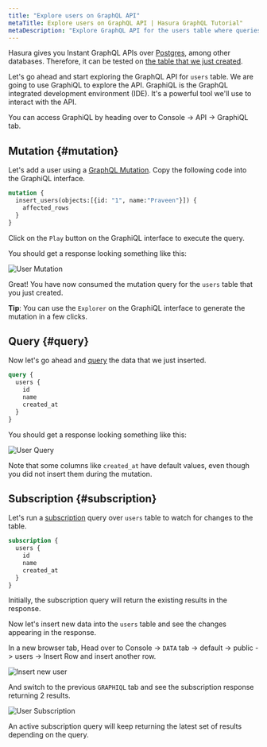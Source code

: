 ```yaml
---
title: "Explore users on GraphQL API"
metaTitle: Explore users on GraphQL API | Hasura GraphQL Tutorial"
metaDescription: "Explore GraphQL API for the users table where queries, mutation, and subscriptions were automatically generated by Hasura GraphQL Engine"
---
```


Hasura gives you Instant GraphQL APIs over [Postgres](https://hasura.io/learn/database/postgresql/what-is-postgresql/), among other databases. Therefore, it can be tested on [the table that we just created](https://hasura.io/learn/database/postgresql/create-alter-drop-ddl/1-postgresql-create/).

Let's go ahead and start exploring the GraphQL API for `users` table. We are going to use GraphiQL to explore the API. GraphiQL is the GraphQL integrated development environment (IDE). It's a powerful tool we'll use to interact with the API.

You can access GraphiQL by heading over to Console -> API -> GraphiQL tab.

## Mutation {#mutation}

Let's add a user using a [GraphQL Mutation](https://hasura.io/learn/graphql/intro-graphql/graphql-queries/). Copy the following code into the GraphiQL interface.

```graphql
mutation {
  insert_users(objects:[{id: "1", name:"Praveen"}]) {
    affected_rows
  }
}
```

Click on the `Play` button on the GraphiQL interface to execute the query.

You should get a response looking something like this:

![User Mutation](https://graphql-engine-cdn.hasura.io/learn-hasura/assets/graphql-hasura/graphql-mutation-user.png)

Great! You have now consumed the mutation query for the `users` table that you just created.

**Tip**: You can use the `Explorer` on the GraphiQL interface to generate the mutation in a few clicks.

## Query {#query}

Now let's go ahead and [query](https://hasura.io/docs/latest/queries/index/) the data that we just inserted.

```graphql
query {
  users {
    id
    name
    created_at
  }
}
```

You should get a response looking something like this:

![User Query](https://graphql-engine-cdn.hasura.io/learn-hasura/assets/graphql-hasura/graphql-query-user.png)

Note that some columns like `created_at` have default values, even though you did not insert them during the mutation.

## Subscription {#subscription}

Let's run a [subscription](https://hasura.io/docs/latest/subscriptions/index/) query over `users` table to watch for changes to the table.

```graphql
subscription {
  users {
    id
    name
    created_at
  }
}
```

Initially, the subscription query will return the existing results in the response.

Now let's insert new data into the `users` table and see the changes appearing in the response.

In a new browser tab, Head over to Console -> `DATA` tab -> default -> public -> users -> Insert Row and insert another row.

![Insert new user](https://graphql-engine-cdn.hasura.io/learn-hasura/assets/graphql-hasura/user-insert-new-row.png)

And switch to the previous `GRAPHIQL` tab and see the subscription response returning 2 results.

![User Subscription](https://graphql-engine-cdn.hasura.io/learn-hasura/assets/graphql-hasura/graphql-subscription-user.png)

An active subscription query will keep returning the latest set of results depending on the query.
